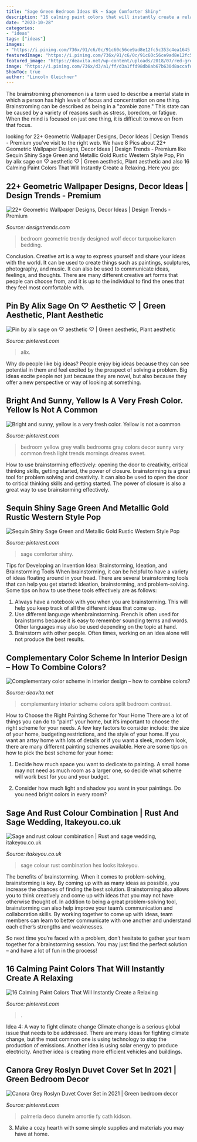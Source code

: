 ```yaml
---
title: "Sage Green Bedroom Ideas Uk ~ Sage Comforter Shiny"
description: "16 calming paint colors that will instantly create a relaxing"
date: "2023-10-28"
categories:
- "ideas"
tags: ["ideas"]
images:
- "https://i.pinimg.com/736x/91/c6/0c/91c60c56ce9ad8e12fc5c353c4ea1645.jpg"
featuredImage: "https://i.pinimg.com/736x/91/c6/0c/91c60c56ce9ad8e12fc5c353c4ea1645.jpg"
featured_image: "https://deavita.net/wp-content/uploads/2018/07/red-green-bedroom-complementary-color-scheme-interior-design-ideas.jpg"
image: "https://i.pinimg.com/736x/d3/a1/ff/d3a1ffd98db8ab67b630d8accafde2da.jpg"
ShowToc: true
author: "Lincoln Gleichner"
---
```



The brainstroming phenomenon is a term used to describe a mental state in which a person has high levels of focus and concentration on one thing. Brainstroming can be described as being in a "zombie zone." This state can be caused by a variety of reasons such as stress, boredom, or fatigue. When the mind is focused on just one thing, it is difficult to move on from that focus.

	

		
looking for 22+ Geometric Wallpaper Designs, Decor Ideas | Design Trends - Premium you've visit to the right web. We have 8 Pics about 22+ Geometric Wallpaper Designs, Decor Ideas | Design Trends - Premium like Sequin Shiny Sage Green and Metallic Gold Rustic Western Style Pop, Pin by alix sage on ♡ aesthetic ♡ | Green aesthetic, Plant aesthetic and also 16 Calming Paint Colors That Will Instantly Create a Relaxing. Here you go:
		
    
## 22+ Geometric Wallpaper Designs, Decor Ideas | Design Trends - Premium

<img loading=lazy src="https://images.designtrends.com/wp-content/uploads/2016/02/19104211/Trendy-Kids-Bedroom-with-geometric-designed-wallpaper.jpg" onerror="this.onerror=null;this.src='https://tse2.mm.bing.net/th?id=OIP.Kr1UoiR1dq2aU5PTLiwJBwHaLH&amp;pid=15.1';" alt="22+ Geometric Wallpaper Designs, Decor Ideas | Design Trends - Premium">

_Source: designtrends.com_

>bedroom geometric trendy designed wolf decor turquoise karen bedding. 

	

Conclusion.
Creative art is a way to express yourself and share your ideas with the world. It can be used to create things such as paintings, sculptures, photography, and music. It can also be used to communicate ideas, feelings, and thoughts. There are many different creative art forms that people can choose from, and it is up to the individual to find the ones that they feel most comfortable with.

    
## Pin By Alix Sage On ♡ Aesthetic ♡ | Green Aesthetic, Plant Aesthetic

<img loading=lazy src="https://i.pinimg.com/736x/d3/a1/ff/d3a1ffd98db8ab67b630d8accafde2da.jpg" onerror="this.onerror=null;this.src='https://tse4.mm.bing.net/th?id=OIP.2-5D5YqpqZ4_urerujZqXwHaHf&amp;pid=15.1';" alt="Pin by alix sage on ♡ aesthetic ♡ | Green aesthetic, Plant aesthetic">

_Source: pinterest.com_

>alix. 

	

Why do people like big ideas?
People enjoy big ideas because they can see potential in them and feel excited by the prospect of solving a problem. Big ideas excite people not just because they are novel, but also because they offer a new perspective or way of looking at something.

    
## Bright And Sunny, Yellow Is A Very Fresh Color. Yellow Is Not A Common

<img loading=lazy src="https://i.pinimg.com/736x/91/c6/0c/91c60c56ce9ad8e12fc5c353c4ea1645.jpg" onerror="this.onerror=null;this.src='https://tse4.mm.bing.net/th?id=OIP.49a3iqTmJBv6d9e-z8bU_AHaHa&amp;pid=15.1';" alt="Bright and sunny, yellow is a very fresh color. Yellow is not a common">

_Source: pinterest.com_

>bedroom yellow grey walls bedrooms gray colors decor sunny very common fresh light trends mornings dreams sweet. 

	

How to use brainstorming effectively: opening the door to creativity, critical thinking skills, getting started, the power of closure.
brainstorming is a great tool for problem solving and creativity. It can also be used to open the door to critical thinking skills and getting started. The power of closure is also a great way to use brainstorming effectively.

    
## Sequin Shiny Sage Green And Metallic Gold Rustic Western Style Pop

<img loading=lazy src="https://i.pinimg.com/736x/da/b9/36/dab936aecf51d567974f447c79d33fff.jpg" onerror="this.onerror=null;this.src='https://tse4.mm.bing.net/th?id=OIP.boamNISX2UPw0c28gCKkNgHaHa&amp;pid=15.1';" alt="Sequin Shiny Sage Green and Metallic Gold Rustic Western Style Pop">

_Source: pinterest.com_

>sage comforter shiny. 

	

Tips for Developing an Invention Idea: Brainstorming, Ideation, and Brainstorming Tools
When brainstorming, it can be helpful to have a variety of ideas floating around in your head. There are several brainstorming tools that can help you get started: ideation, brainstorming, and problem-solving. Some tips on how to use these tools effectively are as follows: 
1. Always have a notebook with you when you are brainstorming. This will help you keep track of all the different ideas that come up. 
2. Use different language whenbrainstorming. French is often used for brainstorms because it is easy to remember sounding terms and words. Other languages may also be used depending on the topic at hand. 
3. Brainstorm with other people. Often times, working on an idea alone will not produce the best results.

    
## Complementary Color Scheme In Interior Design – How To Combine Colors?

<img loading=lazy src="https://deavita.net/wp-content/uploads/2018/07/red-green-bedroom-complementary-color-scheme-interior-design-ideas.jpg" onerror="this.onerror=null;this.src='https://tse4.mm.bing.net/th?id=OIP.wwr4cqsZ83oGFaxua2g--AHaLH&amp;pid=15.1';" alt="Complementary color scheme in interior design – how to combine colors?">

_Source: deavita.net_

>complementary interior scheme colors split bedroom contrast. 

	

How to Choose the Right Painting Scheme for Your Home
There are a lot of things you can do to “paint” your home, but it’s important to choose the right scheme for your needs. A few key factors to consider include: the size of your home, budgeting restrictions, and the style of your home. If you want an artsy home with lots of details or if you want a sleek, modern look, there are many different painting schemes available. Here are some tips on how to pick the best scheme for your home:
1. Decide how much space you want to dedicate to painting. A small home may not need as much room as a larger one, so decide what scheme will work best for you and your budget.

2. Consider how much light and shadow you want in your paintings. Do you need bright colors in every room?

    
## Sage And Rust Colour Combination | Rust And Sage Wedding, Itakeyou.co.uk

<img loading=lazy src="https://www.itakeyou.co.uk/wp-content/uploads/2021/01/color-hex-9.jpg" onerror="this.onerror=null;this.src='https://tse1.mm.bing.net/th?id=OIP.pIGPv68fp5PGhJwJLjhLuAHaKR&amp;pid=15.1';" alt="Sage and rust colour combination | Rust and sage wedding, itakeyou.co.uk">

_Source: itakeyou.co.uk_

>sage colour rust combination hex looks itakeyou. 

	

The benefits of brainstorming.
When it comes to problem-solving, brainstorming is key. By coming up with as many ideas as possible, you increase the chances of finding the best solution. Brainstorming also allows you to think creatively and come up with ideas that you may not have otherwise thought of.
In addition to being a great problem-solving tool, brainstorming can also help improve your team’s communication and collaboration skills. By working together to come up with ideas, team members can learn to better communicate with one another and understand each other’s strengths and weaknesses.

So next time you’re faced with a problem, don’t hesitate to gather your team together for a brainstorming session. You may just find the perfect solution – and have a lot of fun in the process!

    
## 16 Calming Paint Colors That Will Instantly Create A Relaxing

<img loading=lazy src="https://i.pinimg.com/736x/c7/c3/d8/c7c3d8a69f930d1bb4676e37aba34040.jpg" onerror="this.onerror=null;this.src='https://tse2.mm.bing.net/th?id=OIP.OQJuGGxs1-ToPfz1m2PguAHaJR&amp;pid=15.1';" alt="16 Calming Paint Colors That Will Instantly Create a Relaxing">

_Source: pinterest.com_

>. 

	

Idea 4: A way to fight climate change
Climate change is a serious global issue that needs to be addressed. There are many ideas for fighting climate change, but the most common one is using technology to stop the production of emissions. Another idea is using solar energy to produce electricity. Another idea is creating more efficient vehicles and buildings.

    
## Canora Grey Roslyn Duvet Cover Set In 2021 | Green Bedroom Decor

<img loading=lazy src="https://i.pinimg.com/736x/4d/bc/5f/4dbc5f7c49feba428b80266cdf56738d.jpg" onerror="this.onerror=null;this.src='https://tse3.mm.bing.net/th?id=OIP.UjrM2mtiOgMrD95BG1j9OAHaHa&amp;pid=15.1';" alt="Canora Grey Roslyn Duvet Cover Set in 2021 | Green bedroom decor">

_Source: pinterest.com_

>palmeria deco dunelm amortie fy cath kidson. 

	

3. Make a cozy hearth with some simple supplies and materials you may have at home.

